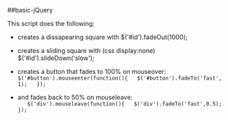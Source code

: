 ##basic-jQuery

This script does the following:

* creates a dissapearing square with $('#id').fadeOut(1000);
* creates a sliding square with (css display:none) $('#id').slideDown('slow');
* creates a button that fades to 100% on mouseover:    
  `$('#button').mouseenter(function(){  
      $('#button').fadeTo('fast', 1);  
    });  `

* and fades back to 50% on mouseleave:   
  `    $('div').mouseleave(function(){  
        $('div').fadeTo('fast',0.5);  
    });  `